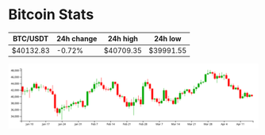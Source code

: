 # Bitcoin Stats

BTC/USDT|24h change|24h high|24h low|
|---|---|---|---|
|$40132.83|-0.72%|$40709.35|$39991.55|

<img src="./chart.svg">
